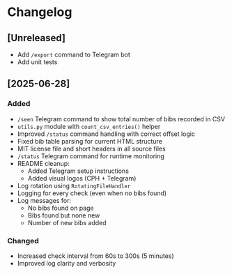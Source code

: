 # Changelog

## [Unreleased]
- Add `/export` command to Telegram bot
- Add unit tests

## [2025-06-28]
### Added
- `/seen` Telegram command to show total number of bibs recorded in CSV
- `utils.py` module with `count_csv_entries()` helper
- Improved `/status` command handling with correct offset logic
- Fixed bib table parsing for current HTML structure
- MIT license file and short headers in all source files
- `/status` Telegram command for runtime monitoring
- README cleanup:
  - Added Telegram setup instructions
  - Added visual logos (CPH + Telegram)
- Log rotation using `RotatingFileHandler`
- Logging for every check (even when no bibs found)
- Log messages for:
  - No bibs found on page
  - Bibs found but none new
  - Number of new bibs added

### Changed
- Increased check interval from 60s to 300s (5 minutes)
- Improved log clarity and verbosity
